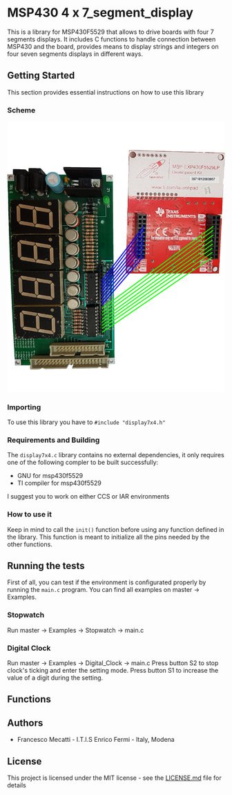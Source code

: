 # MSP430 4 x 7_segment_display
This is a library for MSP430F5529 that allows to drive boards with four 7 segments displays.
It includes C functions to handle connection between MSP430 and the board, provides means to display strings and integers on four seven segments displays in different ways.

## Getting Started
This section provides essential instructions on how to use this library

### Scheme

![Scheme](Scheme.jpg)

### Importing
To use this library you have to `#include "display7x4.h"`

### Requirements and Building
The `display7x4.c` library contains no external dependencies, it only requires one of the following compler to be built successfully:
 - GNU for msp430f5529
 - TI compiler for msp430f5529

I suggest you to work on either CCS or IAR environments

### How to use it
Keep in mind to call the `init()` function before using any function defined in the library.
This function is meant to initialize all the pins needed by the other functions.

##  Running the tests
First of all, you can test if the environment is configurated properly by running the `main.c` program.
You can find all examples on master -> Examples.

### Stopwatch
Run master -> Examples -> Stopwatch -> main.c


### Digital Clock
Run master -> Examples -> Digital_Clock -> main.c
Press button S2 to stop clock's ticking and enter the setting mode.
Press button S1 to increase the value of a digit during the setting.

## Functions


## Authors

 - Francesco Mecatti - I.T.I.S Enrico Fermi - Italy, Modena

## License
This project is licensed under the MIT license - see the [LICENSE.md](license.md) file for details
